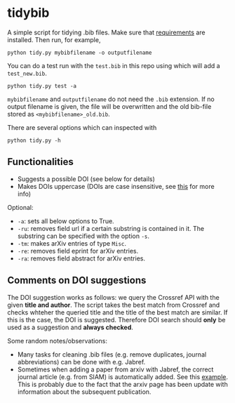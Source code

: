 # tidybib

A simple script for tidying .bib files. Make sure that [requirements](requirements.txt) are installed. Then run, for example,

	python tidy.py mybibfilename -o outputfilename

You can do a test run with the `test.bib` in this repo using which will add a `test_new.bib`.

	python tidy.py test -a

`mybibfilename` and `outputfilename` do not need the `.bib` extension. If no output filename is given, the file will be overwritten and the old bib-file stored as `<mybibfilename>_old.bib`.

There are several options which can inspected with

	python tidy.py -h

## Functionalities

* Suggests a possible DOI (see below for details)
* Makes DOIs uppercase (DOIs are case insensitive, see [this](https://www.doi.org/doi_handbook/2_Numbering.html#2.4) for more info)

Optional:

* `-a`: sets all below options to True.
* `-ru`: removes field url if a certain substring is contained in it. The substring can be specified with the option `-s`.
* `-tm`: makes arXiv entries of type `Misc`. 
* `-re`: removes field eprint for arXiv entries.
* `-ra`: removes field abstract for arXiv entries.

## Comments on DOI suggestions

The DOI suggestion works as follows: we query the Crossref API with the given **title and author**. The script takes the best match from Crossref and checks whteher the queried title and the title of the best match are similar. If this is the case, the DOI is suggested. Therefore DOI search should **only** be used as a suggestion and **always checked**.

Some random notes/observations:

* Many tasks for cleaning .bib files (e.g. remove duplicates, journal abbreviations) can be done with e.g. Jabref.
* Sometimes when adding a paper from arxiv with Jabref, the correct journal article (e.g. from SIAM) is automatically added. See this [example](https://arxiv.org/abs/1810.05633v2). This is probably due to the fact that the arxiv page has been update with information about the subsequent publication.